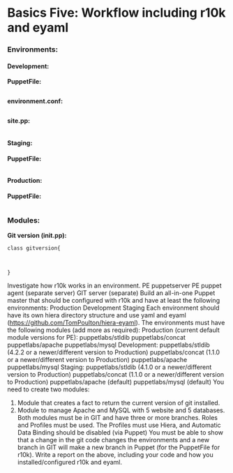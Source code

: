 # Basics Five: Workflow including r10k and eyaml

### Environments:


#### Development:

**PuppetFile:**
```

```

**environment.conf:**
```
```
**site.pp:**
```
```


#### Staging:
**PuppetFile:**
```

```


#### Production:
**PuppetFile:**
```

```


### Modules:

**Git version (init.pp):**

```
class gitversion{

  

}
```


Investigate how r10k works in an environment.
PE puppetserver
PE puppet agent (separate server)
GIT server (separate)
Build an all-in-one Puppet master that should be configured with r10k and have at least the following environments:
Production
Development
Staging
Each environment should have its own hiera directory structure and use yaml and eyaml (https://github.com/TomPoulton/hiera-eyaml).
The environments must have the following modules (add more as required):
Production (current default module versions for PE):
puppetlabs/stldib
puppetlabs/concat
puppetlabs/apache
puppetlabs/mysql
Development:
puppetlabs/stldib (4.2.2 or a newer/different version to Production)
puppetlabs/concat (1.1.0 or a newer/different version to Production)
puppetlabs/apache
puppetlabs/mysql
Staging:
puppetlabs/stldib (4.1.0 or a newer/different version to Production)
puppetlabs/concat (1.1.0 or a newer/different version to Production)
puppetlabs/apache (default)
puppetlabs/mysql (default)
You need to create two modules:
1. Module that creates a fact to return the current version of git installed.
2. Module to manage Apache and MySQL with 5 website and 5 databases.
Both modules must be in GIT and have three or more branches.
Roles and Profiles must be used.
The Profiles must use Hiera, and Automatic Data Binding should be disabled (via Puppet)
You must be able to show that a change in the git code changes the environments and a new branch in GIT will make a new branch in Puppet (for the PuppetFile for r10k).
Write a report on the above, including your code and how you installed/configured r10k and eyaml.
